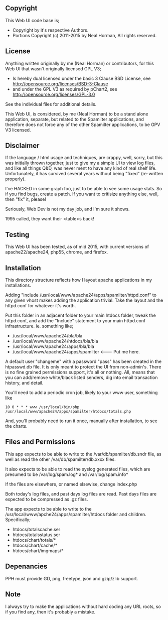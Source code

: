 ## Copyright

This Web UI code base is;
- Copyright by it's respective Authors.
- Portions Copyright (c) 2011-2015 by Neal Horman, All rights reserved.


## License
Anything written originally by me (Neal Horman) or contributors, for this Web UI that wasn't originally licensed GPL V3;
- Is hereby dual licensed under the basic 3 Clause BSD License, see http://opensource.org/licenses/BSD-3-Clause
- and under the GPL V3 as required by pChart2, see http://opensource.org/licenses/GPL-3.0

See the individual files for additional details.

This Web UI, is considered, by me (Neal Horman) to be a stand alone application, separate, but related to the Spamilter applications,
and therefore does not force any of the other Spamilter applications, to be GPV V3 licensed.


## Disclaimer

If the language / html usage and techniques, are crappy, well, sorry, but this was initially thrown together, just to give my a simple
UI to view log files, and like all things Q&D, was never ment to have any kind of real shelf life.
Unfortunately, it has survived several years without being "fixed" (re-written properly).

I've HACKED in some graph foo, just to be able to see some usage stats.
So if you find bugs, create a patch.
If you want to critisize anything else, well, then "fix" it, please!

Seriously, Web Dev is not my day job, and I'm sure it shows.

1995 called, they want their &lt;table&gt;s back!


## Testing
This Web UI has been tested, as of mid 2015, with current versions of apache22/apache24, php55, chrome, and firefox.


## Installation
This directory structure reflects how I layout apache applications in my installations.

Adding "Include /usr/local/www/apache24/apps/spamilter/httpd.conf" to any given vhost makes adding
the application trivial. Take the layout and the httpd.conf for whatever it's worth.

Put this folder in an adjacent folder to your main htdocs folder, tweak the httpd.conf,
and add the "Include" statement to your main httpd.conf infrastructure.
ie. something like;

- /usr/local/www/apache24/bla/bla
- /usr/local/www/apache24/htdocs/bla/bla
- /usr/local/www/apache24/apps/bla/bla
- /usr/local/www/apache24/apps/spamilter <--- Put me here.

A default user "changeme" with a password "pass" has been created in the htpasswd.db file.
It is only meant to protect the UI from non-admin's.
There is no fine grained permissions support, it's all or nothing.
All, means that you can add/remove white/black listed senders, dig into email transaction
history, and detail.

You'll need to add a periodic cron job, likely to your www user, something like

```
10 0 * * * www /usr/local/bin/php /usr/local/www/apache24/apps/spamilter/htdocs/totals.php
```

And, you'll probably need to run it once, manually after installation, to see the charts.


## Files and Permissions
This app expects to be able to write to the /var/db/spamilter/db.sndr file,
as well as read the other /var/db/spamilter/db.xxxx files. 

It also expects to be able to read the syslog generated files, which are
presumed to be /var/log/spam.log* and /var/log/spam.info*

If the files are elsewhere, or named elsewise, change index.php

Both today's log files, and past days log files are read.
Past days files are expected to be compressed as .gz files.

The app expects to be able to write to the /usr/local/www/apche24/apps/spamilter/htdocs folder and children.
Specifically;

- htdocs/totalscache.ser
- htdocs/totalsstatus.ser
- htdocs/chart/totals/*
- htdocs/chart/cache/*
- htdocs/chart/imgmaps/*

 
## Depenancies
PPH must provide GD, png, freetype, json and gzip/zlib support.


## Note
I always try to make the applications without hard coding any URL roots, so if you find any, then it's probably a mistake.

